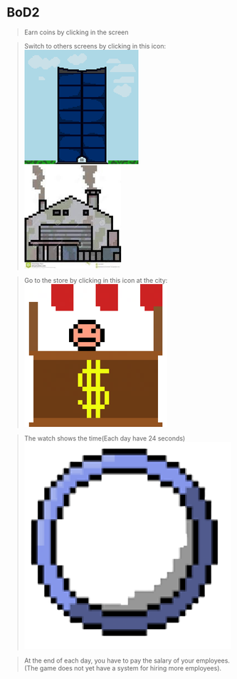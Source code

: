 # BoD2

> Earn coins by clicking in the screen

> Switch to others screens by clicking in this icon:
![Icon1](res/cidade.png)
![Icon2](res/industry.png)

> Go to the store by clicking in this icon at the city:
![Icon3](res/store.png)

> The watch shows the time(Each day have 24 seconds)
![Icon4](res/relogio.png)

> At the end of each day, you have to pay the salary of your employees. (The game does not yet have a system for hiring more employees).
